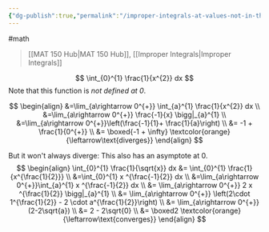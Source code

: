 ```yaml
---
{"dg-publish":true,"permalink":"/improper-integrals-at-values-not-in-the-domain/","dgHomeLink":true,"dgPassFrontmatter":false}
---
```


#math 
> [[MAT 150 Hub|MAT 150 Hub]], [[Improper Integrals|Improper Integrals]]

$$
\int_{0}^{1} \frac{1}{x^{2}} dx
$$
Note that this function is *not defined at $0$*.

$$
\begin{align}
&=\lim_{a\rightarrow 0^{+}} \int_{a}^{1} \frac{1}{x^{2}} dx \\
&=\lim_{a\rightarrow 0^{+}} \frac{-1}{x} \bigg|_{a}^{1} \\
&=\lim_{a\rightarrow 0^{+}}\left(\frac{-1}{1}+ \frac{1}{a}\right) \\
&= -1 + \frac{1}{0^{+}} \\
&= \boxed{-1 + \infty} \textcolor{orange}{\leftarrow\text{diverges}}
\end{align}
$$

But it won't always diverge:
This also has an asymptote at $0$.
$$
\begin{align}
\int_{0}^{1} \frac{1}{\sqrt{x}} dx &= \int_{0}^{1} \frac{1}{x^{\frac{1}{2}}} \\
&=\int_{0}^{1} x ^{\frac{-1}{2}} dx \\
&=\lim_{a\rightarrow 0^{+}}\int_{a}^{1} x ^{\frac{-1}{2}} dx \\
&= \lim_{a\rightarrow 0^{+}} 2 x ^{\frac{1}{2}} \bigg|_{a}^{1} \\
&= \lim_{a\rightarrow 0^{+}} \left(2\cdot 1^{\frac{1}{2}} - 2 \cdot a^{\frac{1}{2}}\right) \\
&= \lim_{a\rightarrow 0^{+}} (2-2\sqrt{a}) \\
&= 2 - 2\sqrt{0} \\
&= \boxed2 \textcolor{orange}{\leftarrow\text{converges}}
\end{align}
$$